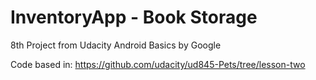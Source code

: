 # InventoryApp - Book Storage
8th Project from Udacity Android Basics by Google

Code based in: https://github.com/udacity/ud845-Pets/tree/lesson-two
